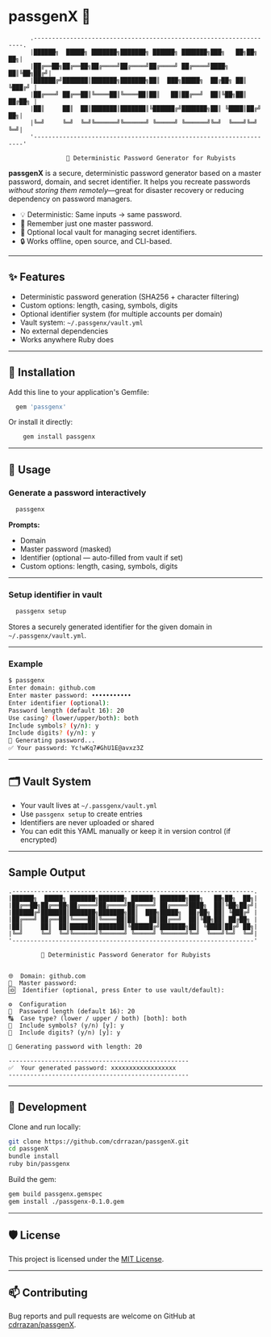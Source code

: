 # passgenX 🔐

          .-------------------------------------------------------------------.
          |██████╗  █████╗ ███████╗███████╗ ██████╗ ███████╗███╗   ██╗██╗  ██╗|
          |██╔══██╗██╔══██╗██╔════╝██╔════╝██╔════╝ ██╔════╝████╗  ██║╚██╗██╔╝|
          |██████╔╝███████║███████╗███████╗██║  ███╗█████╗  ██╔██╗ ██║ ╚███╔╝ |
          |██╔═══╝ ██╔══██║╚════██║╚════██║██║   ██║██╔══╝  ██║╚██╗██║ ██╔██╗ |
          |██║     ██║  ██║███████║███████║╚██████╔╝███████╗██║ ╚████║██╔╝ ██╗|
          |╚═╝     ╚═╝  ╚═╝╚══════╝╚══════╝ ╚═════╝ ╚══════╝╚═╝  ╚═══╝╚═╝  ╚═╝|
          '-------------------------------------------------------------------'

                    🔐 Deterministic Password Generator for Rubyists

**passgenX** is a secure, deterministic password generator based on a master
password, domain, and secret identifier. It helps you recreate passwords
*without storing them remotely*—great for disaster recovery or reducing
dependency on password managers.

- 💡 Deterministic: Same inputs → same password.
- 🧠 Remember just one master password.
- 🧱 Optional local vault for managing secret identifiers.
- 🔒 Works offline, open source, and CLI-based.

---

## ✨ Features

- Deterministic password generation (SHA256 + character filtering)
- Custom options: length, casing, symbols, digits
- Optional identifier system (for multiple accounts per domain)
- Vault system: `~/.passgenx/vault.yml`
- No external dependencies
- Works anywhere Ruby does

---

## 🔧 Installation

Add this line to your application's Gemfile:

```ruby
  gem 'passgenx'
```

Or install it directly:

```bash
    gem install passgenx
```

---

## 🚀 Usage

### Generate a password interactively

```bash
  passgenx
```

**Prompts:**

- Domain
- Master password (masked)
- Identifier (optional — auto-filled from vault if set)
- Custom options: length, casing, symbols, digits

---

### Setup identifier in vault

```bash
  passgenx setup
```

Stores a securely generated identifier for the given domain in
`~/.passgenx/vault.yml`.

---

### Example

```bash
$ passgenx
Enter domain: github.com
Enter master password: •••••••••••
Enter identifier (optional):
Password length (default 16): 20
Use casing? (lower/upper/both): both
Include symbols? (y/n): y
Include digits? (y/n): y
🔄 Generating password...
✅ Your password: Yc!wKq7#GhU1E@avxz3Z
```

---

## 🗂 Vault System

- Your vault lives at `~/.passgenx/vault.yml`
- Use `passgenx setup` to create entries
- Identifiers are never uploaded or shared
- You can edit this YAML manually or keep it in version control (if encrypted)

---

## Sample Output

```
.-------------------------------------------------------------------.
|██████╗  █████╗ ███████╗███████╗ ██████╗ ███████╗███╗   ██╗██╗  ██╗|
|██╔══██╗██╔══██╗██╔════╝██╔════╝██╔════╝ ██╔════╝████╗  ██║╚██╗██╔╝|
|██████╔╝███████║███████╗███████╗██║  ███╗█████╗  ██╔██╗ ██║ ╚███╔╝ |
|██╔═══╝ ██╔══██║╚════██║╚════██║██║   ██║██╔══╝  ██║╚██╗██║ ██╔██╗ |
|██║     ██║  ██║███████║███████║╚██████╔╝███████╗██║ ╚████║██╔╝ ██╗|
|╚═╝     ╚═╝  ╚═╝╚══════╝╚══════╝ ╚═════╝ ╚══════╝╚═╝  ╚═══╝╚═╝  ╚═╝|
'-------------------------------------------------------------------'

         🔐 Deterministic Password Generator for Rubyists


🌐  Domain: github.com
🔑  Master password: 
🆔  Identifier (optional, press Enter to use vault/default): 

⚙️  Configuration
📏  Password length (default 16): 20
🔠  Case type? (lower / upper / both) [both]: both
🔣  Include symbols? (y/n) [y]: y
🔢  Include digits? (y/n) [y]: y

🔄 Generating password with length: 20

--------------------------------------------------
✅  Your generated password: xxxxxxxxxxxxxxxxxx
--------------------------------------------------

```

---

## 🧪 Development

Clone and run locally:

```bash
git clone https://github.com/cdrrazan/passgenX.git
cd passgenX
bundle install
ruby bin/passgenx
```

Build the gem:

```bash
gem build passgenx.gemspec
gem install ./passgenx-0.1.0.gem
```

---

## 🛡 License

This project is licensed under the [MIT License](LICENSE.txt).

---

## 📫 Contributing

Bug reports and pull requests are welcome on GitHub
at [cdrrazan/passgenX](https://github.com/cdrrazan/passgenX/issues).
